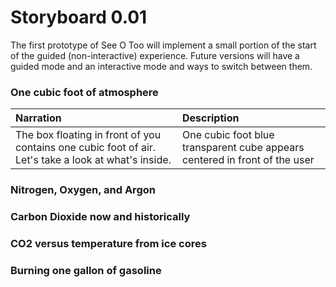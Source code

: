 # Storyboard 0.01

The first prototype of See O Too will implement a small portion of the start of the guided (non-interactive) experience. Future versions will have a guided mode and an interactive mode and ways to switch between them.

### One cubic foot of atmosphere

| Narration | Description |
|:---------|:--------------|
| The box floating in front of you contains one cubic foot of air. Let's take a look at what's inside. | One cubic foot blue transparent cube appears centered in front of the user |

### Nitrogen, Oxygen, and Argon

### Carbon Dioxide now and historically

### CO2 versus temperature from ice cores

### Burning one gallon of gasoline



